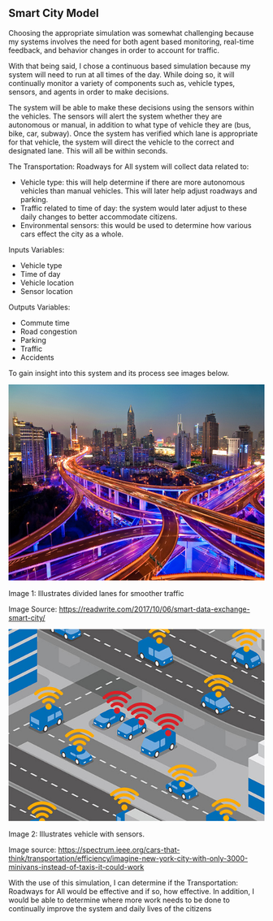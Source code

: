 ## Smart City Model

Choosing the appropriate simulation was somewhat challenging because my systems involves the need for both agent based monitoring, real-time feedback, and behavior changes in order to account for traffic.

With that being said, I chose a continuous based simulation because my system will need to run at all times of the day. While doing so, it will continually monitor a variety of components such as, vehicle types, sensors, and agents in order to make decisions.

The system will be able to make these decisions using the sensors within the vehicles. The sensors will alert the system whether they are autonomous or manual, in addition to what type of vehicle they are (bus, bike, car, subway). Once the system has verified which lane is appropriate for that vehicle, the system will direct the vehicle to the correct and designated lane. This will all be within seconds.

The Transportation: Roadways for All system will collect data related to:
* Vehicle type: this will help determine if there are more autonomous vehicles than manual vehicles. This will later help adjust roadways and parking.
* Traffic related to time of day: the system would later adjust to these daily changes to better accommodate citizens.
* Environmental sensors: this would be used to determine how various cars effect the city as a whole.

Inputs Variables:
* Vehicle type
* Time of day
* Vehicle location
* Sensor location

Outputs Variables:
* Commute time
* Road congestion
* Parking
* Traffic
* Accidents

To gain insight into this system and its process see images below.

![smart roadway](../images/roadways.jpg)

Image 1: Illustrates divided lanes for smoother traffic

Image Source: https://readwrite.com/2017/10/06/smart-data-exchange-smart-city/

![Car sensors Diagram](../images/cars.jpeg)

Image 2: Illustrates vehicle with sensors.

Image source: https://spectrum.ieee.org/cars-that-think/transportation/efficiency/imagine-new-york-city-with-only-3000-minivans-instead-of-taxis-it-could-work



With the use of this simulation, I can determine if the Transportation: Roadways for All would be effective and if so, how effective. In addition, I would be able to determine where more work needs to be done to continually improve the system and daily lives of the citizens

